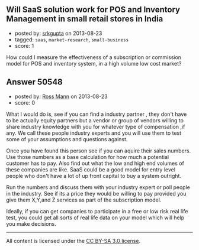 ## Will SaaS solution work for POS and Inventory Management in small retail stores in India

- posted by: [srkgupta](https://stackexchange.com/users/-1/27561-srkgupta) on 2013-08-23
- tagged: `saas`, `market-research`, `small-business`
- score: 1

How could I measure the effectiveness of a subscription or commission model for POS and inventory system, in a high volume low cost market?


## Answer 50548

- posted by: [Ross Mann](https://stackexchange.com/users/-1/27113-ross-mann) on 2013-08-23
- score: 0

What I would do is, see if you can find a industry partner , they don't have to be actually equity partners but a vendor or group of vendors willing to share industry knowledge with you for whatever type of compensation ,if any. We call these people industry experts and you will use them to test some of your assumptions and questions against.

Once you have found this person see if you can aquire their sales numbers. Use those numbers as a base calculation for how much a potential customer has to pay. Also find out what the low and high end volumes of these companies are like. SaaS could be a good model for entry level people who don't have a lot of up front capital to buy a system outright.

Run the numbers and discuss them with your industry expert or poll people in the industry. See if its a price they would be willing to pay provided you give them X,Y,and Z services as part of the subscription model. 

Ideally, if you can get companies to participate in a free or low risk real life test, you could get all sorts of real life data on your model which will help you make decisions.



---

All content is licensed under the [CC BY-SA 3.0 license](https://creativecommons.org/licenses/by-sa/3.0/).
